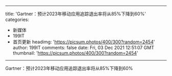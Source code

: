 
---
title: 'Gartner：预计2023年移动应用追踪退出率将从85%下降到60%'
categories: 
 - 新媒体
 - 199IT
 - 首页更新
headimg: 'https://picsum.photos/400/300?random=2454'
author: 199IT
comments: false
date: Fri, 03 Dec 2021 12:51:07 GMT
thumbnail: 'https://picsum.photos/400/300?random=2454'
---

<div>   
Gartner：预计2023年移动应用追踪退出率将从85%下降到60%  
</div>
            